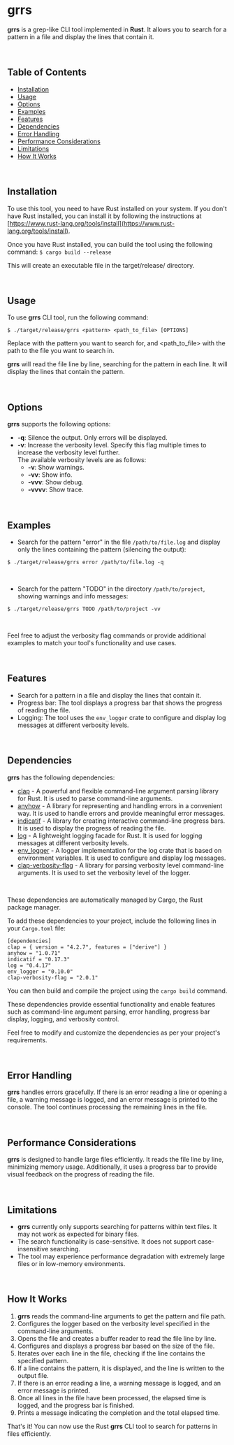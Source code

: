 # grrs

<strong>grrs</strong> is a grep-like CLI tool implemented in <strong>Rust</strong>. It allows you to search for a pattern in a file and display the lines that contain it.

<br>

## Table of Contents

-   [Installation](#installation)
-   [Usage](#usage)
-   [Options](#options)
-   [Examples](#examples)
-   [Features](#features)
-   [Dependencies](#dependencies)
-   [Error Handling](#error-handling)
-   [Performance Considerations](#performance-considerations)
-   [Limitations](#limitations)
-   [How It Works](#how-it-works)

<br>

## Installation

To use this tool, you need to have Rust installed on your system. If you don't have Rust installed, you can install it by following the instructions at [https://www.rust-lang.org/tools/install](https://www.rust-lang.org/tools/install).

Once you have Rust installed, you can build the tool using the following command:
`$ cargo build --release`

This will create an executable file in the target/release/ directory.

<br>

## Usage

To use <strong>grrs</strong> CLI tool, run the following command:

```
$ ./target/release/grrs <pattern> <path_to_file> [OPTIONS]
```

Replace <pattern> with the pattern you want to search for, and <path_to_file> with the path to the file you want to search in.

<strong>grrs</strong> will read the file line by line, searching for the pattern in each line. It will display the lines that contain the pattern.

<br>

## Options

<strong>grrs</strong> supports the following options:

<ul>
  <li><strong>-q</strong>: Silence the output. Only errors will be displayed.</li>
  <li>
    <strong>-v</strong>: Increase the verbosity level. Specify this flag multiple times to increase the verbosity level further.<br>The available verbosity levels are as follows:
    <ul>
      <li><strong>-v</strong>: Show warnings.</li>
      <li><strong>-vv</strong>: Show info.</li>
      <li><strong>-vvv</strong>: Show debug.</li>
      <li><strong>-vvvv</strong>: Show trace.</li>
    </ul>
  </li>
</ul>

<br>

## Examples

-   Search for the pattern "error" in the file `/path/to/file.log` and display only the lines containing the pattern (silencing the output):

```
$ ./target/release/grrs error /path/to/file.log -q
```

<br>

-   Search for the pattern "TODO" in the directory `/path/to/project`, showing warnings and info messages:

```
$ ./target/release/grrs TODO /path/to/project -vv
```

<br>

Feel free to adjust the verbosity flag commands or provide additional examples to match your tool's functionality and use cases.

<br>

## Features

-   Search for a pattern in a file and display the lines that contain it.
-   Progress bar: The tool displays a progress bar that shows the progress of reading the file.
-   Logging: The tool uses the `env_logger` crate to configure and display log messages at different verbosity levels.

<br>

## Dependencies

<strong>grrs</strong> has the following dependencies:

-   [clap](https://crates.io/crates/clap) - A powerful and flexible command-line argument parsing library for Rust. It is used to parse command-line arguments.
-   [anyhow](https://crates.io/crates/anyhow) - A library for representing and handling errors in a convenient way. It is used to handle errors and provide meaningful error messages.
-   [indicatif](https://crates.io/crates/indicatif) - A library for creating interactive command-line progress bars. It is used to display the progress of reading the file.
-   [log](https://crates.io/crates/log) - A lightweight logging facade for Rust. It is used for logging messages at different verbosity levels.
-   [env_logger](https://crates.io/crates/env_logger) - A logger implementation for the log crate that is based on environment variables. It is used to configure and display log messages.
-   [clap-verbosity-flag](https://crates.io/crates/clap-verbosity-flag) - A library for parsing verbosity level command-line arguments. It is used to set the verbosity level of the logger.

<br>

These dependencies are automatically managed by Cargo, the Rust package manager.

To add these dependencies to your project, include the following lines in your `Cargo.toml` file:

```
[dependencies]
clap = { version = "4.2.7", features = ["derive"] }
anyhow = "1.0.71"
indicatif = "0.17.3"
log = "0.4.17"
env_logger = "0.10.0"
clap-verbosity-flag = "2.0.1"
```

You can then build and compile the project using the `cargo build` command.

These dependencies provide essential functionality and enable features such as command-line argument parsing, error handling, progress bar display, logging, and verbosity control.

Feel free to modify and customize the dependencies as per your project's requirements.

<br>

## Error Handling

<strong>grrs</strong> handles errors gracefully. If there is an error reading a line or opening a file, a warning message is logged, and an error message is printed to the console. The tool continues processing the remaining lines in the file.

<br>

## Performance Considerations

<strong>grrs</strong> is designed to handle large files efficiently. It reads the file line by line, minimizing memory usage. Additionally, it uses a progress bar to provide visual feedback on the progress of reading the file.

<br>

## Limitations

-   <strong>grrs</strong> currently only supports searching for patterns within text files. It may not work as expected for binary files.
-   The search functionality is case-sensitive. It does not support case-insensitive searching.
-   The tool may experience performance degradation with extremely large files or in low-memory environments.

<br>

## How It Works

1. <strong>grrs</strong></a> reads the command-line arguments to get the pattern and file path.
2. Configures the logger based on the verbosity level specified in the command-line arguments.
3. Opens the file and creates a buffer reader to read the file line by line.
4. Configures and displays a progress bar based on the size of the file.
5. Iterates over each line in the file, checking if the line contains the specified pattern.
6. If a line contains the pattern, it is displayed, and the line is written to the output file.
7. If there is an error reading a line, a warning message is logged, and an error message is printed.
8. Once all lines in the file have been processed, the elapsed time is logged, and the progress bar is finished.
9. Prints a message indicating the completion and the total elapsed time.

That's it! You can now use the Rust <strong>grrs</strong> CLI tool to search for patterns in files efficiently.
